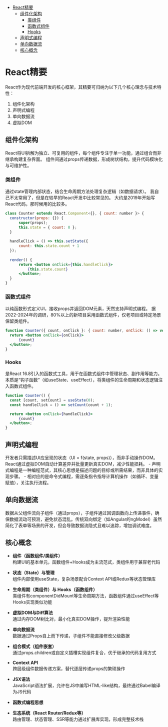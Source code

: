 - [React精要](#react精要)
  - [组件化架构](#组件化架构)
    - [类组件](#类组件)
    - [函数式组件](#函数式组件)
    - [Hooks](#hooks)
  - [声明式编程](#声明式编程)
  - [单向数据流](#单向数据流)
  - [核心概念](#核心概念)


# React精要
React作为现代前端开发的核心框架，其精要可归纳为以下几个核心理念与技术特性：

1. 组件化架构
1. 声明式编程
1. 单向数据流
1. 虚拟DOM

## 组件化架构
React将UI拆解为独立、可复用的组件，每个组件专注于单一功能，通过组合而非继承构建复杂界面。
组件间通过props传递数据，形成树状结构，提升代码模块化与可维护性。
### 类组件
通过state管理内部状态，结合生命周期方法处理复杂逻辑（如数据请求）。
我自己不太常用了，但是在较早的React开发中比较常见的。
大约是2019年开始写React代码，那时候用的比较多。
```jsx
class Counter extends React.Component<{}, { count: number }> { 
  constructor(props: {}) { 
      super(props); 
      this.state = { count: 0 }; 
  }
  
  handleClick = () => this.setState({ 
      count: this.state.count + 1 
  });
   
  render() { 
      return <button onClick={this.handleClick}> 
          {this.state.count}
      </button>; 
  }
}
```
### 函数式组件
以纯函数形式定义UI，接收props并返回DOM元素，天然支持声明式编程。
据2022-2024年的调研，80%以上的新项目采用函数式组件，仅老项目或特定场景保留类组件。
```jsx
function Counter({ count, onClick }: { count: number, onClick: () => void }) {
  return <button onClick={onClick}>
      {count}
  </button>;
}
```

### Hooks
是React 16.8引入的函数式工具，用于在函数式组件中管理状态、副作用等能力。
本质是“钩子函数”（如useState、useEffect），将类组件的生命周期和状态逻辑注入函数式组件。
```jsx
function Counter() {
  const [count, setCount] = useState(0);
  const handleClick = () => setCount(count + 1);

  return <button onClick={handleClick}>
      {count}
  </button>;
}
```

## 声明式编程
开发者只需描述UI应呈现的状态（UI = f(state, props)），而非手动操作DOM。React通过虚拟DOM自动计算差异并批量更新真实DOM，减少性能损耗。
    - 声明式编程是一种编程范式，其核心思想是描述问题的目标或所需结果，而非具体的实现步骤。
    - 相对应的是命令式编程，需逐条指令指导计算机操作（如循环、变量赋值），关注执行流程。

## 单向数据流
数据从父组件流向子组件（通过props），子组件通过回调函数向上传递事件，确保数据流动可预测，避免状态混乱。传统双向绑定（如Angular的ngModel）虽然简化了表单等场景的开发，但会导致数据流隐式且难以追踪，增加调试难度。


## 核心概念
- **组件（函数组件/类组件）**  
  构建UI的基本单元，函数组件+Hooks成为主流范式，类组件用于兼容老代码

- **状态（State）与管理**  
  组件内部使用useState，复杂场景配合Context API或Redux等状态管理库

- **生命周期（类组件）与 Hooks（函数组件）**  
  类组件有componentDidMount等生命周期方法，函数组件通过useEffect等Hooks实现类似功能

- **虚拟DOM与Diff算法**  
  通过内存DOM树比对，最小化真实DOM操作，提升渲染性能

- **单向数据流**  
  数据通过Props自上而下传递，子组件不能直接修改父级数据

- **组合模式（组件嵌套）**  
  通过props.children或自定义插槽实现组件复合，优于继承的代码复用方式

- **Context API**  
  跨层级组件数据传递方案，替代逐层传递props的繁琐操作

- **JSX语法**  
  JavaScript语法扩展，允许在JS中编写HTML-like结构，最终通过Babel编译为JS代码

- **函数式编程思想**  

- **生态系统（React Router/Redux等）**  
  路由管理、状态管理、SSR等能力通过扩展库实现，形成完整技术栈